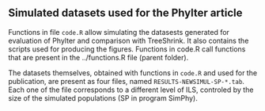 ## Simulated datasets used for the Phylter article

Functions in file `code.R` allow simulating the datasests generated for evaluation of Phylter and comparison with TreeShrink. 
It also contains the scripts used for producing the figures. 
Functions in code.R call functions that are present in the ../functions.R file (parent folder).

The datasets themselves, obtained with functions in `code.R` and used for the publication, are present as four files, named `RESULTS-NEWSIMUL-SP-*.tab`. Each one of the file corresponds to a different level of ILS, controled by the size of the simulated populations (SP in program SimPhy). 




